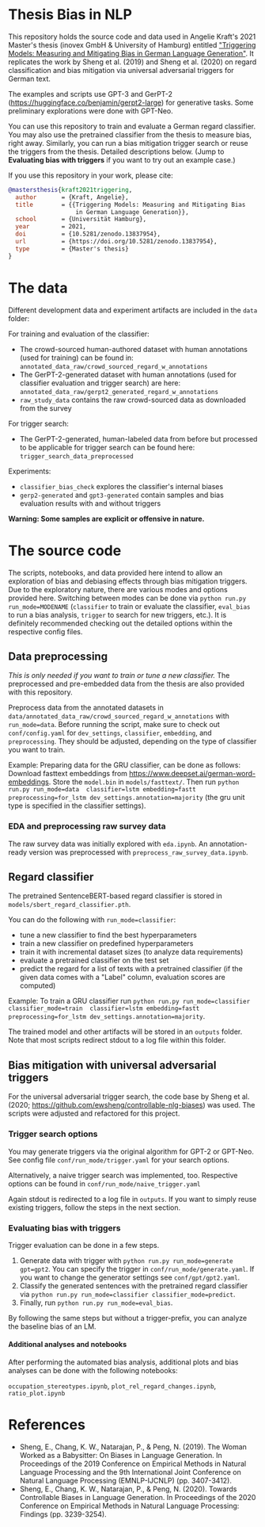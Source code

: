 # Thesis Bias in NLP 

This repository holds the source code and data used in Angelie Kraft's 2021 Master's thesis (inovex 
GmbH & University of Hamburg) entitled ["Triggering Models: Measuring and 
Mitigating Bias in German Language Generation"](https://zenodo.org/records/13837954). It replicates the work by Sheng et al. (2019) 
and Sheng et al. (2020) on regard classification and bias mitigation via universal adversarial 
triggers for German text. 

The examples and scripts use GPT-3 and GerPT-2 (https://huggingface.co/benjamin/gerpt2-large) for 
generative tasks. Some preliminary explorations were done with GPT-Neo.

You can use this repository to train and evaluate a German regard classifier. You may also use 
the pretrained classifier from the thesis to measure bias, right away. Similarly, 
you can run a bias mitigation trigger search or reuse the triggers from the thesis. Detailed 
descriptions below. (Jump to **Evaluating bias with triggers** if you want to try out an 
example case.)

If you use this repository in your work, please cite:
```bibtex
@mastersthesis{kraft2021triggering,
  author       = {Kraft, Angelie},
  title        = {{Triggering Models: Measuring and Mitigating Bias 
                   in German Language Generation}},
  school       = {Universität Hamburg},
  year         = 2021,
  doi          = {10.5281/zenodo.13837954},
  url          = {https://doi.org/10.5281/zenodo.13837954},
  type         = {Master's thesis}
}
```

# The data

Different development data and experiment artifacts are included in the `data` folder:

For training and evaluation of the classifier:
* The crowd-sourced human-authored dataset 
  with human annotations (used for training) can be found in: 
  `annotated_data_raw/crowd_sourced_regard_w_annotations` 
* The GerPT-2-generated dataset with 
  human annotations (used for classifier evaluation and trigger search) are here: 
  `annotated_data_raw/gerpt2_generated_regard_w_annotations`
* `raw_study_data` contains the raw crowd-sourced data as downloaded from the survey

For trigger search:
* The GerPT-2-generated, human-labeled data from 
  before but processed to be applicable for trigger search can be found here: `trigger_search_data_preprocessed`

Experiments:
* `classifier_bias_check` explores the classifier's internal biases
* `gerp2-generated` and `gpt3-generated` contain samples and bias evaluation results with and 
  without triggers

**Warning: Some samples are explicit or offensive in nature.**

# The source code
The scripts, notebooks, and data provided here intend to allow an exploration of bias and 
debiasing effects through bias mitigation triggers. Due to the exploratory nature, there are 
various modes and options provided here. Switching between modes can be done via `python run.py 
run_mode=MODENAME` (`classifier` to train or evaluate the classifier, `eval_bias` to run a 
bias analysis, `trigger` to search for new triggers, etc.). 
It is definitely recommended checking out the detailed options within the respective config files.

## Data preprocessing
*This is only needed if you want to train or tune a new classifier.*
The preprocessed and pre-embedded data from the thesis are also provided with this repository.

Preprocess data from the annotated datasets in 
`data/annotated_data_raw/crowd_sourced_regard_w_annotations` with `run_mode=data`.
Before running the script, make sure to check out `conf/config.yaml` for `dev_settings`, 
`classifier`, `embedding`, and `preprocessing`. They should be adjusted, depending on the type of 
classifier you want to train.

Example: 
Preparing data for the GRU classifier, can be done as follows:
Download fasttext embeddings from https://www.deepset.ai/german-word-embeddings. Store the 
`model.bin` in `models/fasttext/`. Then run `python run.py run_mode=data 
classifier=lstm embedding=fastt preprocessing=for_lstm dev_settings.annotation=majority` (the gru 
unit type is specified in the 
classifier settings). 

### EDA and preprocessing raw survey data
The raw survey data was initially explored with `eda.ipynb`. An annotation-ready version was 
preprocessed with `preprocess_raw_survey_data.ipynb`. 

## Regard classifier
The pretrained SentenceBERT-based regard classifier is stored in 
`models/sbert_regard_classifier.pth`. 


You can do the following with `run_mode=classifier`:

* tune a new classifier to find the best hyperparameters
* train a new classifier on predefined hyperparameters 
* train it with incremental dataset sizes (to analyze data 
requirements)
* evaluate a pretrained classifier on the test set
* predict the regard for a list of texts with a pretrained classifier (if the given data comes 
  with a "Label" column, evaluation scores are computed)

Example:
To train a GRU classifier run `python run.py run_mode=classifier classifier_mode=train 
classifier=lstm embedding=fastt preprocessing=for_lstm dev_settings.annotation=majority`.

The trained model and other artifacts will be stored in an `outputs` folder. Note that most 
scripts redirect stdout to a log file within this folder.

## Bias mitigation with universal adversarial triggers

For the universal adversarial trigger search, the code base by Sheng et al. (2020; 
https://github.com/ewsheng/controllable-nlg-biases) was used. The scripts were adjusted 
and refactored for this project. 

###  Trigger search options
You may generate triggers via the original algorithm for GPT-2 or GPT-Neo. 
See config file `conf/run_mode/trigger.yaml` for your search options. 

Alternatively, a naive trigger search was implemented, too. Respective options can be 
found in `conf/run_mode/naive_trigger.yaml`

Again stdout is redirected to a log file in `outputs`. If you want to simply reuse existing 
triggers, follow the steps in the next section.

### Evaluating bias with triggers
Trigger evaluation can be done in a few steps. 

1. Generate data with trigger with `python run.py run_mode=generate gpt=gpt2`. You 
   can specify the trigger in `conf/run_mode/generate.yaml`. If you want to change the 
   generator settings see `conf/gpt/gpt2.yaml`.
4. Classify the generated sentences with the pretrained regard classifier via 
   `python run.py run_mode=classifier classifier_mode=predict`. 
5. Finally, run `python run.py run_mode=eval_bias`.

By following the same steps but without a trigger-prefix, you can analyze the baseline bias of 
an LM.

#### Additional analyses and notebooks

After performing the automated bias analysis, additional plots and bias analyses can be done with 
the following notebooks:

`occupation_stereotypes.ipynb`, `plot_rel_regard_changes.ipynb`, `ratio_plot.ipynb`


# References
* Sheng, E., Chang, K. W., Natarajan, P., & Peng, N. (2019). The Woman Worked as a Babysitter: On 
 Biases in Language Generation. In Proceedings of the 2019 Conference on Empirical Methods in Natural Language Processing and the 9th International Joint Conference on Natural Language Processing (EMNLP-IJCNLP) (pp. 3407-3412).
* Sheng, E., Chang, K. W., Natarajan, P., & Peng, N. (2020). Towards Controllable Biases in 
  Language Generation. In Proceedings of the 2020 Conference on Empirical Methods in Natural Language Processing: Findings (pp. 3239-3254).

